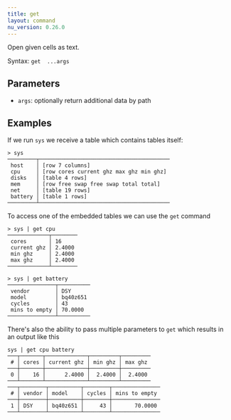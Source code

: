 ```yaml
---
title: get
layout: command
nu_version: 0.26.0
---
```


Open given cells as text.

Syntax: `get  ...args`

## Parameters

* `args`: optionally return additional data by path

## Examples

If we run `sys` we receive a table which contains tables itself:

```shell
> sys
─────────┬─────────────────────────────────────────
 host    │ [row 7 columns]
 cpu     │ [row cores current ghz max ghz min ghz]
 disks   │ [table 4 rows]
 mem     │ [row free swap free swap total total]
 net     │ [table 19 rows]
 battery │ [table 1 rows]
─────────┴─────────────────────────────────────────
```

To access one of the embedded tables we can use the `get` command

```shell
> sys | get cpu
─────────────┬────────
 cores       │ 16
 current ghz │ 2.4000
 min ghz     │ 2.4000
 max ghz     │ 2.4000
─────────────┴────────
```

```shell
> sys | get battery
───────────────┬──────────
 vendor        │ DSY
 model         │ bq40z651
 cycles        │ 43
 mins to empty │ 70.0000
───────────────┴──────────
```

There's also the ability to pass multiple parameters to `get` which results in an output like this

```shell
sys | get cpu battery
───┬───────┬─────────────┬─────────┬─────────
 # │ cores │ current ghz │ min ghz │ max ghz
───┼───────┼─────────────┼─────────┼─────────
 0 │    16 │      2.4000 │  2.4000 │  2.4000
───┴───────┴─────────────┴─────────┴─────────
───┬────────┬──────────┬────────┬───────────────
 # │ vendor │ model    │ cycles │ mins to empty
───┼────────┼──────────┼────────┼───────────────
 1 │ DSY    │ bq40z651 │     43 │       70.0000
───┴────────┴──────────┴────────┴───────────────
```
